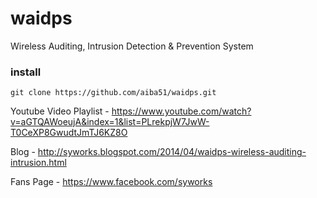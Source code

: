 waidps
======

 Wireless Auditing, Intrusion Detection &amp; Prevention System


### install
 
 ```
 git clone https://github.com/aiba51/waidps.git
 ```
 
 
Youtube Video Playlist  - https://www.youtube.com/watch?v=aGTQAWoeujA&index=1&list=PLrekpjW7JwW-T0CeXP8GwudtJmTJ6KZ8O

Blog - http://syworks.blogspot.com/2014/04/waidps-wireless-auditing-intrusion.html

Fans Page - https://www.facebook.com/syworks

